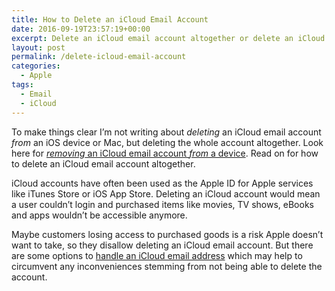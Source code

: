 ```yaml
---
title: How to Delete an iCloud Email Account
date: 2016-09-19T23:57:19+00:00
excerpt: Delete an iCloud email account altogether or delete an iCloud email account from an iOS device or Mac.
layout: post
permalink: /delete-icloud-email-account
categories:
  - Apple
tags:
  - Email
  - iCloud
---
```

To make things clear I’m not writing about _deleting_ an iCloud email account _from_ an iOS device or Mac, but deleting the whole account altogether. Look here for [_removing_ an iCloud email account _from_ a device](https://support.apple.com/en-us/HT201419). Read on for how to delete an iCloud email account altogether.

iCloud accounts have often been used as the Apple ID for Apple services like iTunes Store or iOS App Store. Deleting an iCloud account would mean a user couldn’t login and purchased items like movies, TV shows, eBooks and apps wouldn’t be accessible anymore.

Maybe customers losing access to purchased goods is a risk Apple doesn’t want to take, so they disallow deleting an iCloud email account. But there are some options to [handle an iCloud email address](/icloud-email-address) which may help to circumvent any inconveniences stemming from not being able to delete the account.